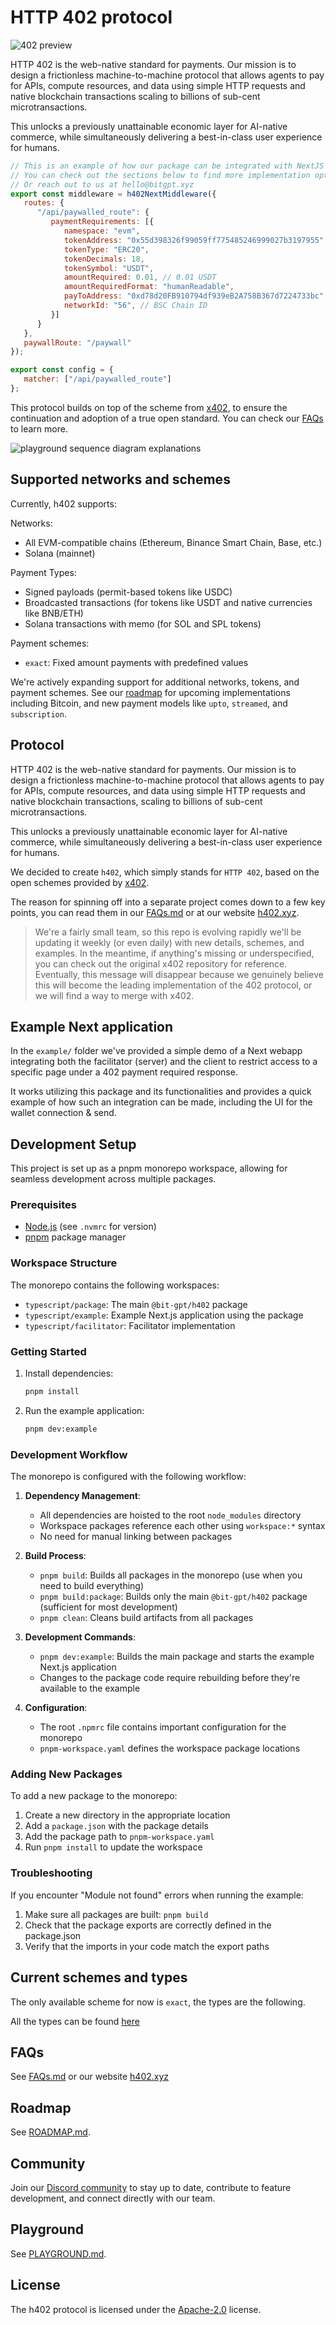 # HTTP 402 protocol

![402 preview](./images/site/preview.png)

HTTP 402 is the web-native standard for payments. Our mission is to design a frictionless machine-to-machine protocol that allows agents to pay for APIs, compute resources, and data using simple HTTP requests and native blockchain transactions scaling to billions of sub-cent microtransactions.

This unlocks a previously unattainable economic layer for AI-native commerce, while simultaneously delivering a best-in-class user experience for humans.

```js
// This is an example of how our package can be integrated with NextJS middleware
// You can check out the sections below to find more implementation options
// Or reach out to us at hello@bitgpt.xyz
export const middleware = h402NextMiddleware({
   routes: {
      "/api/paywalled_route": {
         paymentRequirements: [{
            namespace: "evm",
            tokenAddress: "0x55d398326f99059ff775485246999027b3197955", // USDT on BSC
            tokenType: "ERC20",
            tokenDecimals: 18,
            tokenSymbol: "USDT",
            amountRequired: 0.01, // 0.01 USDT
            amountRequiredFormat: "humanReadable",
            payToAddress: "0xd78d20FB910794df939eB2A758B367d7224733bc",
            networkId: "56", // BSC Chain ID
         }]
      }
   },
   paywallRoute: "/paywall"
});

export const config = {
   matcher: ["/api/paywalled_route"]
};
```

This protocol builds on top of the scheme from [x402](https://github.com/coinbase/x402), to ensure the continuation and adoption of a true open standard. You can check our [FAQs](https://bitgpt.xyz/faq402) to learn more.

![playground sequence diagram explanations](./images/playground/explanation.png)

## Supported networks and schemes

Currently, h402 supports:

Networks:

- All EVM-compatible chains (Ethereum, Binance Smart Chain, Base, etc.)
- Solana (mainnet)

Payment Types:

- Signed payloads (permit-based tokens like USDC)
- Broadcasted transactions (for tokens like USDT and native currencies like BNB/ETH)
- Solana transactions with memo (for SOL and SPL tokens)

Payment schemes:

- `exact`: Fixed amount payments with predefined values

We're actively expanding support for additional networks, tokens, and payment schemes. See our [roadmap](#roadmap) for upcoming implementations including Bitcoin, and new payment models like `upto`, `streamed`, and `subscription`.

## Protocol

HTTP 402 is the web-native standard for payments. Our mission is to design a frictionless machine-to-machine protocol that allows agents to pay for APIs, compute resources, and data using simple HTTP requests and native blockchain transactions, scaling to billions of sub-cent microtransactions.

This unlocks a previously unattainable economic layer for AI-native commerce, while simultaneously delivering a best-in-class user experience for humans.

We decided to create `h402`, which simply stands for `HTTP 402`, based on the open schemes provided by [x402](https://github.com/coinbase/x402).

The reason for spinning off into a separate project comes down to a few key points, you can read them in our [FAQs.md](./FAQs.md) or at our website [h402.xyz](https://h402.xyz).

> We're a fairly small team, so this repo is evolving rapidly we'll be updating it weekly (or even daily) with new details, schemes, and examples.
> In the meantime, if anything's missing or underspecified, you can check out the original x402 repository for reference.
> Eventually, this message will disappear because we genuinely believe this will become the leading implementation of the 402 protocol, or we will find a way to merge with x402.

## Example Next application

In the `example/` folder we've provided a simple demo of a Next webapp integrating both the facilitator (server) and the client to restrict access to a specific page under a 402 payment required response.

It works utilizing this package and its functionalities and provides a quick example of how such an integration can be made, including the UI for the wallet connection & send.

## Development Setup

This project is set up as a pnpm monorepo workspace, allowing for seamless development across multiple packages.

### Prerequisites

- [Node.js](https://nodejs.org/) (see `.nvmrc` for version)
- [pnpm](https://pnpm.io/) package manager

### Workspace Structure

The monorepo contains the following workspaces:

- `typescript/package`: The main `@bit-gpt/h402` package
- `typescript/example`: Example Next.js application using the package
- `typescript/facilitator`: Facilitator implementation

### Getting Started

1. Install dependencies:

   ```bash
   pnpm install
   ```

2. Run the example application:
   ```bash
   pnpm dev:example
   ```

### Development Workflow

The monorepo is configured with the following workflow:

1. **Dependency Management**:

   - All dependencies are hoisted to the root `node_modules` directory
   - Workspace packages reference each other using `workspace:*` syntax
   - No need for manual linking between packages

2. **Build Process**:

   - `pnpm build`: Builds all packages in the monorepo (use when you need to build everything)
   - `pnpm build:package`: Builds only the main `@bit-gpt/h402` package (sufficient for most development)
   - `pnpm clean`: Cleans build artifacts from all packages

3. **Development Commands**:

   - `pnpm dev:example`: Builds the main package and starts the example Next.js application
   - Changes to the package code require rebuilding before they're available to the example

4. **Configuration**:
   - The root `.npmrc` file contains important configuration for the monorepo
   - `pnpm-workspace.yaml` defines the workspace package locations

### Adding New Packages

To add a new package to the monorepo:

1. Create a new directory in the appropriate location
2. Add a `package.json` with the package details
3. Add the package path to `pnpm-workspace.yaml`
4. Run `pnpm install` to update the workspace

### Troubleshooting

If you encounter "Module not found" errors when running the example:

1. Make sure all packages are built: `pnpm build`
2. Check that the package exports are correctly defined in the package.json
3. Verify that the imports in your code match the export paths

## Current schemes and types

The only available scheme for now is `exact`, the types are the following.

All the types can be found [here](https://github.com/bit-gpt/h402/tree/main/typescript/package/src/types)

## FAQs

See [FAQs.md](./FAQs.md) or our website [h402.xyz](https://h402.xyz)

## Roadmap

See [ROADMAP.md](./ROADMAP.md).

## Community

Join our [Discord community](https://bitgpt.xyz/discord) to stay up to date, contribute to feature development, and connect directly with our team.

## Playground

See [PLAYGROUND.md](./PLAYGROUND.md).

## License

The h402 protocol is licensed under the [Apache-2.0](https://github.com/coinbase/x402/blob/main/LICENSE.md) license.

